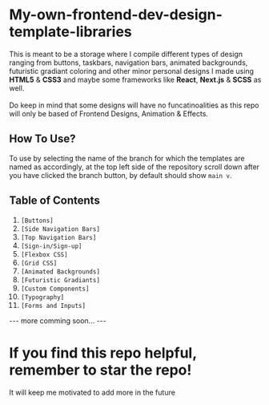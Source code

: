 # My-own-frontend-dev-design-template-libraries

This is meant to be a storage where I compile different types of design ranging from buttons, taskbars, navigation bars, animated backgrounds, futuristic gradiant coloring and other minor personal designs I made using **HTML5** & **CSS3** and maybe some frameworks like **React**, **Next.js** & **SCSS** as well.
<br><br>
Do keep in mind that some designs will have no funcatinoalities as this repo will only be based of Frontend Designs, Animation & Effects.

## How To Use?
To use by selecting the name of the branch for which the templates are named as accordingly, at the top left side of the repository scroll down after you have clicked the branch button, by default should show `main v`.

## Table of Contents
1. `[Buttons]`
2. `[Side Navigation Bars]` <!--(#sidebar)-->
3. `[Top Navigation Bars]` <!--(#navigation-bars)-->
4. `[Sign-in/Sign-up]` <!--(#Sign-in/Sign-up)-->
5. `[Flexbox CSS]` <!--(#Flexbox)-->
6. `[Grid CSS]` <!--(#Footer)-->
7. `[Animated Backgrounds]` <!--(#animated-backgrounds)-->
8. `[Futuristic Gradiants]` <!--(#futuristic-gradiants)-->
9. `[Custom Components]` <!--(#custom-components)-->
10. `[Typography]` <!--(#typography)-->
11. `[Forms and Inputs]` <!--(#forms-and-inputs)-->

--- more comming soon... ---

<!-- ### Contributions-->

# If you find this repo helpful, remember to star the repo!
It will keep me motivated to add more in the future


